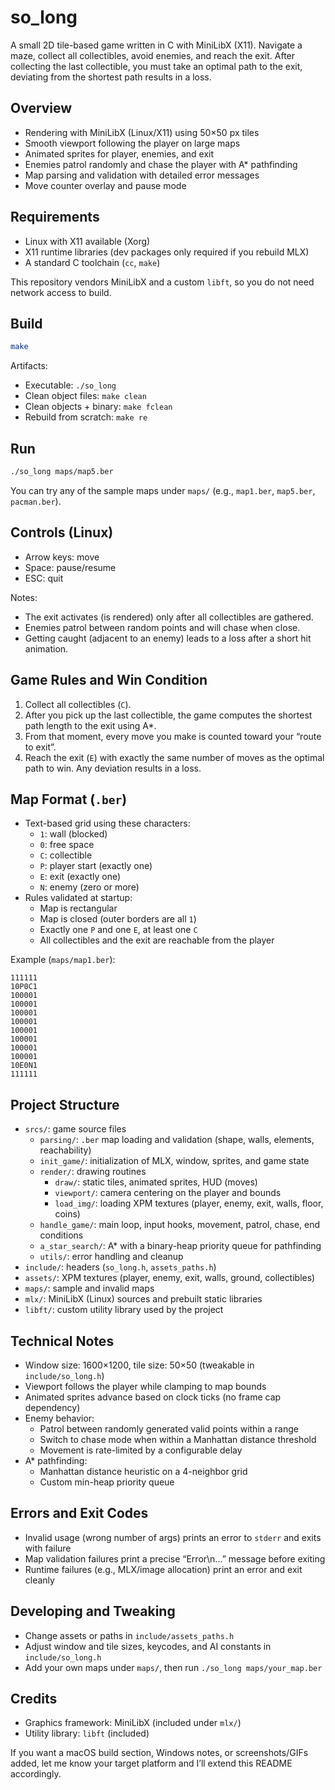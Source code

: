 # so_long

A small 2D tile-based game written in C with MiniLibX (X11). Navigate a maze, collect all collectibles, avoid enemies, and reach the exit. After collecting the last collectible, you must take an optimal path to the exit, deviating from the shortest path results in a loss.

## Overview

- Rendering with MiniLibX (Linux/X11) using 50×50 px tiles
- Smooth viewport following the player on large maps
- Animated sprites for player, enemies, and exit
- Enemies patrol randomly and chase the player with A* pathfinding
- Map parsing and validation with detailed error messages
- Move counter overlay and pause mode

## Requirements

- Linux with X11 available (Xorg)
- X11 runtime libraries (dev packages only required if you rebuild MLX)
- A standard C toolchain (`cc`, `make`)

This repository vendors MiniLibX and a custom `libft`, so you do not need network access to build.

## Build

```bash
make
```

Artifacts:
- Executable: `./so_long`
- Clean object files: `make clean`
- Clean objects + binary: `make fclean`
- Rebuild from scratch: `make re`

## Run

```bash
./so_long maps/map5.ber
```

You can try any of the sample maps under `maps/` (e.g., `map1.ber`, `map5.ber`, `pacman.ber`).

## Controls (Linux)

- Arrow keys: move
- Space: pause/resume
- ESC: quit

Notes:
- The exit activates (is rendered) only after all collectibles are gathered.
- Enemies patrol between random points and will chase when close.
- Getting caught (adjacent to an enemy) leads to a loss after a short hit animation.

## Game Rules and Win Condition

1. Collect all collectibles (`C`).
2. After you pick up the last collectible, the game computes the shortest path length to the exit using A*.
3. From that moment, every move you make is counted toward your “route to exit”.
4. Reach the exit (`E`) with exactly the same number of moves as the optimal path to win. Any deviation results in a loss.

## Map Format (`.ber`)

- Text-based grid using these characters:
  - `1`: wall (blocked)
  - `0`: free space
  - `C`: collectible
  - `P`: player start (exactly one)
  - `E`: exit (exactly one)
  - `N`: enemy (zero or more)
- Rules validated at startup:
  - Map is rectangular
  - Map is closed (outer borders are all `1`)
  - Exactly one `P` and one `E`, at least one `C`
  - All collectibles and the exit are reachable from the player

Example (`maps/map1.ber`):
```
111111
10P0C1
100001
100001
100001
100001
100001
100001
100001
100001
10E0N1
111111
```

## Project Structure

- `srcs/`: game source files
  - `parsing/`: `.ber` map loading and validation (shape, walls, elements, reachability)
  - `init_game/`: initialization of MLX, window, sprites, and game state
  - `render/`: drawing routines
    - `draw/`: static tiles, animated sprites, HUD (moves)
    - `viewport/`: camera centering on the player and bounds
    - `load_img/`: loading XPM textures (player, enemy, exit, walls, floor, coins)
  - `handle_game/`: main loop, input hooks, movement, patrol, chase, end conditions
  - `a_star_search/`: A* with a binary-heap priority queue for pathfinding
  - `utils/`: error handling and cleanup
- `include/`: headers (`so_long.h`, `assets_paths.h`)
- `assets/`: XPM textures (player, enemy, exit, walls, ground, collectibles)
- `maps/`: sample and invalid maps
- `mlx/`: MiniLibX (Linux) sources and prebuilt static libraries
- `libft/`: custom utility library used by the project

## Technical Notes

- Window size: 1600×1200, tile size: 50×50 (tweakable in `include/so_long.h`)
- Viewport follows the player while clamping to map bounds
- Animated sprites advance based on clock ticks (no frame cap dependency)
- Enemy behavior:
  - Patrol between randomly generated valid points within a range
  - Switch to chase mode when within a Manhattan distance threshold
  - Movement is rate-limited by a configurable delay
- A* pathfinding:
  - Manhattan distance heuristic on a 4-neighbor grid
  - Custom min-heap priority queue

## Errors and Exit Codes

- Invalid usage (wrong number of args) prints an error to `stderr` and exits with failure
- Map validation failures print a precise “Error\n...” message before exiting
- Runtime failures (e.g., MLX/image allocation) print an error and exit cleanly

## Developing and Tweaking

- Change assets or paths in `include/assets_paths.h`
- Adjust window and tile sizes, keycodes, and AI constants in `include/so_long.h`
- Add your own maps under `maps/`, then run `./so_long maps/your_map.ber`

## Credits

- Graphics framework: MiniLibX (included under `mlx/`)
- Utility library: `libft` (included)

If you want a macOS build section, Windows notes, or screenshots/GIFs added, let me know your target platform and I’ll extend this README accordingly.

